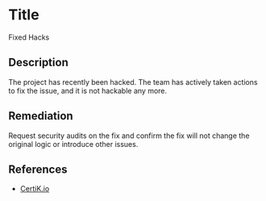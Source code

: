 # Title 
Fixed Hacks

## Description 
The project has recently been hacked. The team has actively taken actions to fix the issue, and it is not hackable any more.

## Remediation
Request security audits on the fix and confirm the fix will not change the original logic or introduce other issues.

## References 
* [CertiK.io](https://certik.io)
